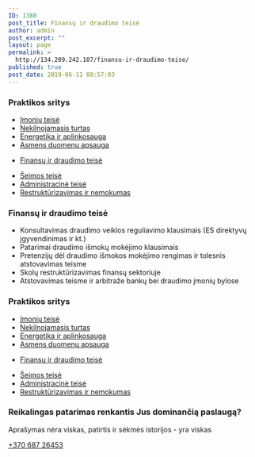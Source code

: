 ```yaml
---
ID: 1380
post_title: Finansų ir draudimo teisė
author: admin
post_excerpt: ""
layout: page
permalink: >
  http://134.209.242.107/finansu-ir-draudimo-teise/
published: true
post_date: 2019-06-11 08:57:03
---
```

<h3>Praktikos sritys​</h3>		
					<ul>
							<li >
					<a href="/imoniu-teise/">					Įmonių teisė
											</a>
									</li>
								<li >
					<a href="/nekilnojamas-turtas/">					Nekilnojamasis turtas
											</a>
									</li>
								<li >
					<a href="/energetika-ir-aplinkosauga/">					Energetika ir aplinkosauga
											</a>
									</li>
								<li >
					<a href="/asmens-duomenu-apsauga/">					Asmens duomenų apsauga
											</a>
									</li>
						</ul>
					<ul>
							<li >
					<a href="/finansu-ir-draudimo-teise/">					Finansų ir draudimo teisė
											</a>
									</li>
						</ul>
					<ul>
							<li >
					<a href="/seimos-teise/">					Šeimos teisė
											</a>
									</li>
								<li >
					<a href="/administracine-teise/">					Administracinė teisė
											</a>
									</li>
								<li >
					<a href="/restrukturizavimas-ir-nemokumas/">					Restruktūrizavimas ir nemokumas
											</a>
									</li>
						</ul>
			<h3>	
Finansų ir draudimo teisė</h3>		
					<ul>
							<li >
										Konsultavimas draudimo veiklos reguliavimo klausimais (ES direktyvų įgyvendinimas ir kt.)
									</li>
								<li >
										Patarimai draudimo išmokų mokėjimo klausimais
									</li>
								<li >
										 Pretenzijų dėl draudimo išmokos mokėjimo rengimas ir tolesnis atstovavimas teisme
									</li>
								<li >
										Skolų restruktūrizavimas finansų sektoriuje
									</li>
								<li >
										Atstovavimas teisme ir arbitraže bankų bei draudimo įmonių bylose
									</li>
						</ul>
			<h3>Praktikos sritys​</h3>		
					<ul>
							<li >
					<a href="/imoniu-teise/">					Įmonių teisė
											</a>
									</li>
								<li >
					<a href="/nekilnojamas-turtas/">					Nekilnojamasis turtas
											</a>
									</li>
								<li >
					<a href="/energetika-ir-aplinkosauga/">					Energetika ir aplinkosauga
											</a>
									</li>
								<li >
					<a href="/asmens-duomenu-apsauga/">					Asmens duomenų apsauga
											</a>
									</li>
						</ul>
					<ul>
							<li >
					<a href="/finansu-ir-draudimo-teise/">					Finansų ir draudimo teisė
											</a>
									</li>
						</ul>
					<ul>
							<li >
					<a href="/seimos-teise/">					Šeimos teisė
											</a>
									</li>
								<li >
					<a href="/administracine-teise/">					Administracinė teisė
											</a>
									</li>
								<li >
					<a href="/restrukturizavimas-ir-nemokumas/">					Restruktūrizavimas ir nemokumas
											</a>
									</li>
						</ul>
			<h3>Reikalingas patarimas renkantis Jus dominančią paslaugą?</h3>		
			<p>Aprašymas nėra viskas, patirtis ir sėkmės istorijos - yra viskas</p>		
			<a href="tel:+370 687 26453​" role="button">
						+370 687 26453
					</a>